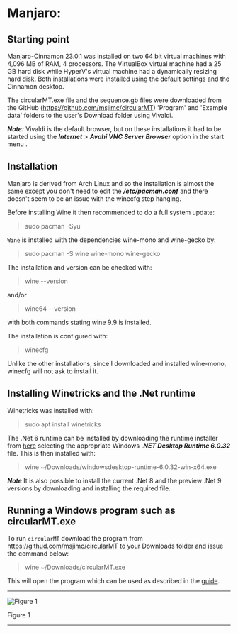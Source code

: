 # Manjaro:

## Starting point
Manjaro-Cinnamon 23.0.1 was installed on two 64 bit virtual machines with 4,096 MB of RAM, 4 processors. The VirtualBox virtual machine had a 25 GB hard disk while HyperV's virtual machine had a dynamically resizing hard disk. Both installations were installed using the default settings and the Cinnamon desktop.

The circularMT.exe file and the sequence.gb files were downloaded from the GitHub (https://github.com/msjimc/circularMT) 'Program' and 'Example data' folders to the user's Download folder using Vivaldi.

***Note:*** Vivaldi is the default browser, but on these installations it had to be started using the ***Internet*** > ***Avahi VNC Server Browser*** option in the start menu .

## Installation

Manjaro is derived from Arch Linux and so the installation is almost the same except you don't need to edit the ***/etc/pacman.conf*** and there doesn't seem to be an issue with the winecfg step hanging.

Before installing Wine it then recommended to do a full system update:

> sudo pacman -Syu

```Wine``` is installed with the dependencies wine-mono and wine-gecko by:

> sudo pacman -S wine wine-mono wine-gecko

The installation and version can be checked with:
 
> wine --version

and/or 

> wine64 --version

with both commands stating wine 9.9 is installed.

The installation is configured with:

> winecfg

Unlike the other installations, since I downloaded and installed wine-mono, winecfg will not ask to install it.

## Installing Winetricks and the .Net runtime

Winetricks was installed with:

> sudo apt install winetricks


The .Net 6 runtime can be installed by downloading the runtime installer from [here](https://dotnet.microsoft.com/en-us/download/dotnet/6.0) selecting the appropriate Windows ***.NET Desktop Runtime 6.0.32*** file. This is then installed with:

> wine ~/Downloads/windowsdesktop-runtime-6.0.32-win-x64.exe

***Note*** It is also possible to install the current .Net 8 and the preview .Net 9 versions by downloading and installing the required file.


## Running a Windows program such as circularMT.exe

 To run ```circularMT``` download the program from https://githud.com/msjimc/circularMT to your Downloads folder and issue the command below:

> wine ~/Downloads/circularMT.exe 

This will open the program which can be used as described in the [guide]( https://github.com/msjimc/circularMT/tree/master/Guide/README.md).

<hr />

![Figure 1](images/manjaro-cinnamon_figure1.jpg)

Figure 1

<hr />
